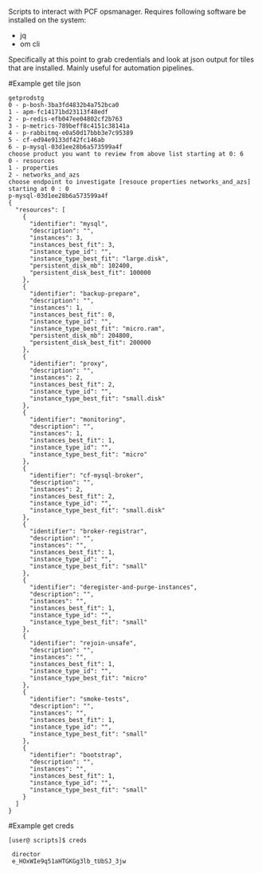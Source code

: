 Scripts to interact with PCF opsmanager. 
Requires following software be installed on the system:
  - jq
  - om cli
  
Specifically at this point to grab credentials and look at json output for tiles that are installed. Mainly useful for automation
pipelines. 

#Example get tile json

    getprodstg
    0 - p-bosh-3ba3fd4832b4a752bca0
    1 - apm-fc14171bd23113f48edf
    2 - p-redis-efb047ee04802cf2b763
    3 - p-metrics-789beff8c4151c38141a
    4 - p-rabbitmq-e0a50d17bbb3e7c95389
    5 - cf-ed94e9133df42fc146ab
    6 - p-mysql-03d1ee28b6a573599a4f
    choose product you want to review from above list starting at 0: 6
    0 - resources
    1 - properties
    2 - networks_and_azs
    choose endpoint to investigate [resouce properties networks_and_azs] starting at 0 : 0
    p-mysql-03d1ee28b6a573599a4f
    {
      "resources": [
        {
          "identifier": "mysql",
          "description": "",
          "instances": 3,
          "instances_best_fit": 3,
          "instance_type_id": "",
          "instance_type_best_fit": "large.disk",
          "persistent_disk_mb": 102400,
          "persistent_disk_best_fit": 100000
        },
        {
          "identifier": "backup-prepare",
          "description": "",
          "instances": 1,
          "instances_best_fit": 0,
          "instance_type_id": "",
          "instance_type_best_fit": "micro.ram",
          "persistent_disk_mb": 204800,
          "persistent_disk_best_fit": 200000
        },
        {
          "identifier": "proxy",
          "description": "",
          "instances": 2,
          "instances_best_fit": 2,
          "instance_type_id": "",
          "instance_type_best_fit": "small.disk"
        },
        {
          "identifier": "monitoring",
          "description": "",
          "instances": 1,
          "instances_best_fit": 1,
          "instance_type_id": "",
          "instance_type_best_fit": "micro"
        },
        {
          "identifier": "cf-mysql-broker",
          "description": "",
          "instances": 2,
          "instances_best_fit": 2,
          "instance_type_id": "",
          "instance_type_best_fit": "small.disk"
        },
        {
          "identifier": "broker-registrar",
          "description": "",
          "instances": "",
          "instances_best_fit": 1,
          "instance_type_id": "",
          "instance_type_best_fit": "small"
        },
        {
          "identifier": "deregister-and-purge-instances",
          "description": "",
          "instances": "",
          "instances_best_fit": 1,
          "instance_type_id": "",
          "instance_type_best_fit": "small"
        },
        {
          "identifier": "rejoin-unsafe",
          "description": "",
          "instances": "",
          "instances_best_fit": 1,
          "instance_type_id": "",
          "instance_type_best_fit": "micro"
        },
        {
          "identifier": "smoke-tests",
          "description": "",
          "instances": "",
          "instances_best_fit": 1,
          "instance_type_id": "",
          "instance_type_best_fit": "small"
        },
        {
          "identifier": "bootstrap",
          "description": "",
          "instances": "",
          "instances_best_fit": 1,
          "instance_type_id": "",
          "instance_type_best_fit": "small"
        }
      ]
    }
    
#Example get creds

    [user@ scripts]$ creds
   
     director
     e_HOxWIe9q51aHTGKGg3lb_tUbSJ_3jw
